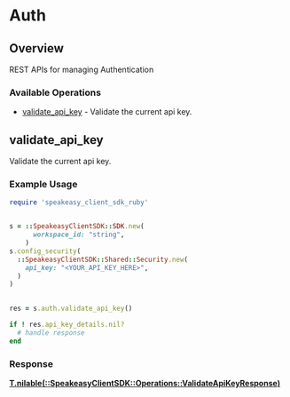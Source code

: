 # Auth


## Overview

REST APIs for managing Authentication

### Available Operations

* [validate_api_key](#validate_api_key) - Validate the current api key.

## validate_api_key

Validate the current api key.

### Example Usage

```ruby
require 'speakeasy_client_sdk_ruby'


s = ::SpeakeasyClientSDK::SDK.new(
      workspace_id: "string",
    )
s.config_security(
  ::SpeakeasyClientSDK::Shared::Security.new(
    api_key: "<YOUR_API_KEY_HERE>",
  )
)

    
res = s.auth.validate_api_key()

if ! res.api_key_details.nil?
  # handle response
end

```


### Response

**[T.nilable(::SpeakeasyClientSDK::Operations::ValidateApiKeyResponse)](../../models/operations/validateapikeyresponse.md)**

